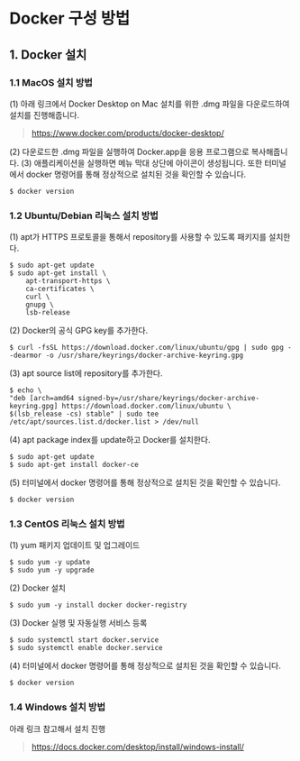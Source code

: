 # Docker 구성 방법
## 1. Docker 설치
### 1.1 MacOS 설치 방법
(1) 아래 링크에서 Docker Desktop on Mac 설치를 위한 .dmg 파일을 다운로드하여 설치를 진행해줍니다.
> https://www.docker.com/products/docker-desktop/

(2) 다운로드한 .dmg 파일을 실행하여 Docker.app을 응용 프로그램으로 복사해줍니다.
(3) 애플리케이션을 실행하면 메뉴 막대 상단에 아이콘이 생성됩니다. 또한 터미널에서 docker 명령어를 통해 정상적으로 설치된 것을 확인할 수 있습니다.
```
$ docker version
```
### 1.2 Ubuntu/Debian 리눅스 설치 방법
(1) apt가 HTTPS 프로토콜을 통해서 repository를 사용할 수 있도록 패키지를 설치한다.
```
$ sudo apt-get update
$ sudo apt-get install \
    apt-transport-https \
    ca-certificates \
    curl \
    gnupg \
    lsb-release
```
(2) Docker의 공식 GPG key를 추가한다.
```
$ curl -fsSL https://download.docker.com/linux/ubuntu/gpg | sudo gpg --dearmor -o /usr/share/keyrings/docker-archive-keyring.gpg
```
(3) apt source list에 repository를 추가한다.
```
$ echo \
"deb [arch=amd64 signed-by=/usr/share/keyrings/docker-archive-keyring.gpg] https://download.docker.com/linux/ubuntu \
$(lsb_release -cs) stable" | sudo tee /etc/apt/sources.list.d/docker.list > /dev/null
```
(4) apt package index를 update하고 Docker를 설치한다.
```
$ sudo apt-get update
$ sudo apt-get install docker-ce
```
(5) 터미널에서 docker 명령어를 통해 정상적으로 설치된 것을 확인할 수 있습니다.
```
$ docker version
```
### 1.3 CentOS 리눅스 설치 방법
(1) yum 패키지 업데이트 및 업그레이드
```
$ sudo yum -y update
$ sudo yum -y upgrade
```
(2) Docker 설치
```
$ sudo yum -y install docker docker-registry
```
(3) Docker 실행 및 자동실행 서비스 등록
```
$ sudo systemctl start docker.service
$ sudo systemctl enable docker.service
```
(4) 터미널에서 docker 명령어를 통해 정상적으로 설치된 것을 확인할 수 있습니다.
```
$ docker version
```
### 1.4 Windows 설치 방법
아래 링크 참고해서 설치 진행
> https://docs.docker.com/desktop/install/windows-install/
> 